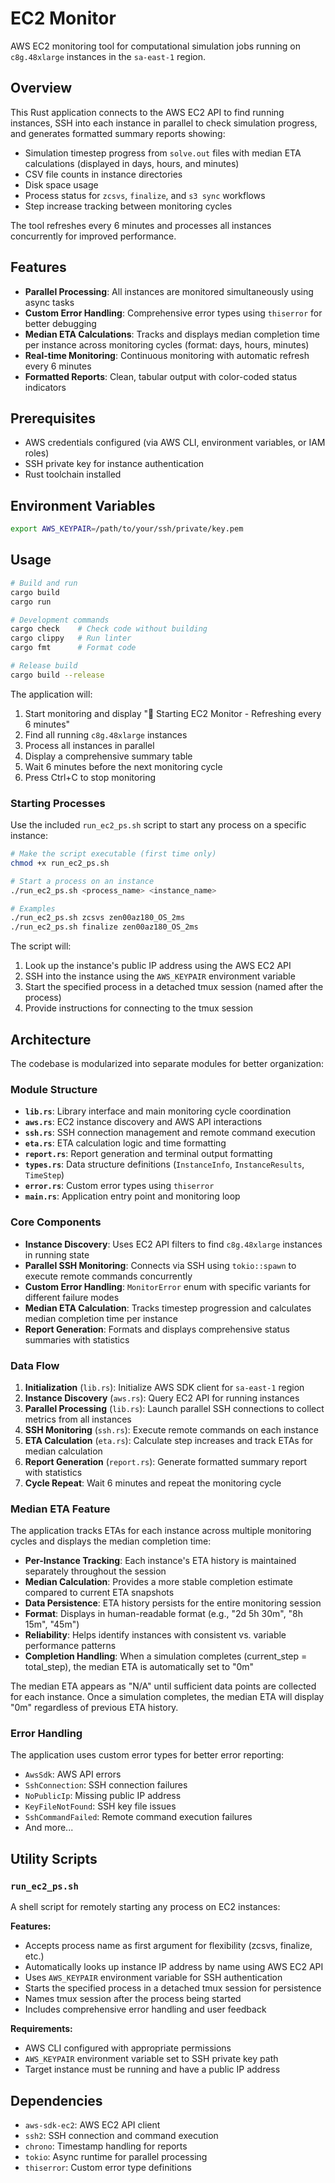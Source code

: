 # EC2 Monitor

AWS EC2 monitoring tool for computational simulation jobs running on `c8g.48xlarge` instances in the `sa-east-1` region.

## Overview

This Rust application connects to the AWS EC2 API to find running instances, SSH into each instance in parallel to check simulation progress, and generates formatted summary reports showing:

- Simulation timestep progress from `solve.out` files with median ETA calculations (displayed in days, hours, and minutes)
- CSV file counts in instance directories  
- Disk space usage
- Process status for `zcsvs`, `finalize`, and `s3 sync` workflows
- Step increase tracking between monitoring cycles

The tool refreshes every 6 minutes and processes all instances concurrently for improved performance.

## Features

- **Parallel Processing**: All instances are monitored simultaneously using async tasks
- **Custom Error Handling**: Comprehensive error types using `thiserror` for better debugging
- **Median ETA Calculations**: Tracks and displays median completion time per instance across monitoring cycles (format: days, hours, minutes)
- **Real-time Monitoring**: Continuous monitoring with automatic refresh every 6 minutes
- **Formatted Reports**: Clean, tabular output with color-coded status indicators

## Prerequisites

- AWS credentials configured (via AWS CLI, environment variables, or IAM roles)
- SSH private key for instance authentication
- Rust toolchain installed

## Environment Variables

```bash
export AWS_KEYPAIR=/path/to/your/ssh/private/key.pem
```

## Usage

```bash
# Build and run
cargo build
cargo run

# Development commands
cargo check    # Check code without building
cargo clippy   # Run linter  
cargo fmt      # Format code

# Release build
cargo build --release
```

The application will:
1. Start monitoring and display "🚀 Starting EC2 Monitor - Refreshing every 6 minutes"
2. Find all running `c8g.48xlarge` instances
3. Process all instances in parallel 
4. Display a comprehensive summary table
5. Wait 6 minutes before the next monitoring cycle
6. Press Ctrl+C to stop monitoring

### Starting Processes

Use the included `run_ec2_ps.sh` script to start any process on a specific instance:

```bash
# Make the script executable (first time only)
chmod +x run_ec2_ps.sh

# Start a process on an instance
./run_ec2_ps.sh <process_name> <instance_name>

# Examples
./run_ec2_ps.sh zcsvs zen00az180_OS_2ms
./run_ec2_ps.sh finalize zen00az180_OS_2ms
```

The script will:
1. Look up the instance's public IP address using the AWS EC2 API
2. SSH into the instance using the `AWS_KEYPAIR` environment variable
3. Start the specified process in a detached tmux session (named after the process)
4. Provide instructions for connecting to the tmux session

## Architecture

The codebase is modularized into separate modules for better organization:

### Module Structure

- **`lib.rs`**: Library interface and main monitoring cycle coordination
- **`aws.rs`**: EC2 instance discovery and AWS API interactions
- **`ssh.rs`**: SSH connection management and remote command execution  
- **`eta.rs`**: ETA calculation logic and time formatting
- **`report.rs`**: Report generation and terminal output formatting
- **`types.rs`**: Data structure definitions (`InstanceInfo`, `InstanceResults`, `TimeStep`)
- **`error.rs`**: Custom error types using `thiserror`
- **`main.rs`**: Application entry point and monitoring loop

### Core Components

- **Instance Discovery**: Uses EC2 API filters to find `c8g.48xlarge` instances in running state
- **Parallel SSH Monitoring**: Connects via SSH using `tokio::spawn` to execute remote commands concurrently
- **Custom Error Handling**: `MonitorError` enum with specific variants for different failure modes
- **Median ETA Calculation**: Tracks timestep progression and calculates median completion time per instance
- **Report Generation**: Formats and displays comprehensive status summaries with statistics

### Data Flow

1. **Initialization** (`lib.rs`): Initialize AWS SDK client for `sa-east-1` region
2. **Instance Discovery** (`aws.rs`): Query EC2 API for running instances
3. **Parallel Processing** (`lib.rs`): Launch parallel SSH connections to collect metrics from all instances
4. **SSH Monitoring** (`ssh.rs`): Execute remote commands on each instance
5. **ETA Calculation** (`eta.rs`): Calculate step increases and track ETAs for median calculation
6. **Report Generation** (`report.rs`): Generate formatted summary report with statistics
7. **Cycle Repeat**: Wait 6 minutes and repeat the monitoring cycle

### Median ETA Feature

The application tracks ETAs for each instance across multiple monitoring cycles and displays the median completion time:

- **Per-Instance Tracking**: Each instance's ETA history is maintained separately throughout the session
- **Median Calculation**: Provides a more stable completion estimate compared to current ETA snapshots
- **Data Persistence**: ETA history persists for the entire monitoring session
- **Format**: Displays in human-readable format (e.g., "2d 5h 30m", "8h 15m", "45m")
- **Reliability**: Helps identify instances with consistent vs. variable performance patterns
- **Completion Handling**: When a simulation completes (current_step = total_step), the median ETA is automatically set to "0m"

The median ETA appears as "N/A" until sufficient data points are collected for each instance. Once a simulation completes, the median ETA will display "0m" regardless of previous ETA history.

### Error Handling

The application uses custom error types for better error reporting:
- `AwsSdk`: AWS API errors
- `SshConnection`: SSH connection failures
- `NoPublicIp`: Missing public IP address
- `KeyFileNotFound`: SSH key file issues
- `SshCommandFailed`: Remote command execution failures
- And more...

## Utility Scripts

### `run_ec2_ps.sh`

A shell script for remotely starting any process on EC2 instances:

**Features:**
- Accepts process name as first argument for flexibility (zcsvs, finalize, etc.)
- Automatically looks up instance IP address by name using AWS EC2 API
- Uses `AWS_KEYPAIR` environment variable for SSH authentication
- Starts the specified process in a detached tmux session for persistence
- Names tmux session after the process being started
- Includes comprehensive error handling and user feedback

**Requirements:**
- AWS CLI configured with appropriate permissions
- `AWS_KEYPAIR` environment variable set to SSH private key path
- Target instance must be running and have a public IP address

## Dependencies

- `aws-sdk-ec2`: AWS EC2 API client
- `ssh2`: SSH connection and command execution
- `chrono`: Timestamp handling for reports
- `tokio`: Async runtime for parallel processing
- `thiserror`: Custom error type definitions